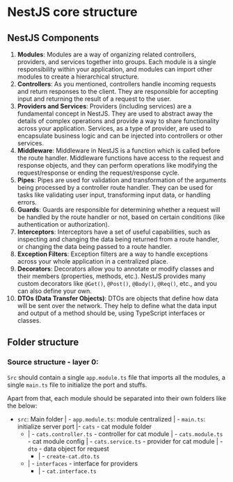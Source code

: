 # NestJS core structure

## NestJS Components

1.  **Modules**: Modules are a way of organizing related controllers, providers, and services together into groups. Each module is a single responsibility within your application, and modules can import other modules to create a hierarchical structure.
2.  **Controllers**: As you mentioned, controllers handle incoming requests and return responses to the client. They are responsible for accepting input and returning the result of a request to the user.
3.  **Providers and Services**: Providers (including services) are a fundamental concept in NestJS. They are used to abstract away the details of complex operations and provide a way to share functionality across your application. Services, as a type of provider, are used to encapsulate business logic and can be injected into controllers or other services.
4.  **Middleware**: Middleware in NestJS is a function which is called before the route handler. Middleware functions have access to the request and response objects, and they can perform operations like modifying the request/response or ending the request/response cycle.
5.  **Pipes**: Pipes are used for validation and transformation of the arguments being processed by a controller route handler. They can be used for tasks like validating user input, transforming input data, or handling errors.
6.  **Guards**: Guards are responsible for determining whether a request will be handled by the route handler or not, based on certain conditions (like authentication or authorization).
7.  **Interceptors**: Interceptors have a set of useful capabilities, such as inspecting and changing the data being returned from a route handler, or changing the data being passed to a route handler.
8.  **Exception Filters**: Exception filters are a way to handle exceptions across your whole application in a centralized place.
9.  **Decorators**: Decorators allow you to annotate or modify classes and their members (properties, methods, etc.). NestJS provides many custom decorators like `@Get()`, `@Post()`, `@Body()`, `@Req()`, etc., and you can also define your own.
10. **DTOs (Data Transfer Objects)**: DTOs are objects that define how data will be sent over the network. They help to define what the data input and output of a method should be, using TypeScript interfaces or classes.

## Folder structure

### Source structure - layer 0:

`Src` should contain a single `app.module.ts` file that imports all the modules, a single `main.ts` file to initialize the port and stuffs.

Apart from that, each module should be separated into their own folders like the below:

- `src`: Main folder
  | - `app.module.ts`: module centralized
  | - `main.ts`: initialize server port
  |- `cats` - cat module folder
  - | - `cats.controller.ts` - controller for cat module
    | - `cats.module.ts` - cat module config
    | - `cats.service.ts` - provider for cat module
    | - `dto` - data object for request
    - | - `create-cat.dto.ts`
  - | - `interfaces` - interface for providers
    - | - `cat.interface.ts`
